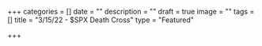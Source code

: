 +++
categories = []
date = ""
description = ""
draft = true
image = ""
tags = []
title = "3/15/22 - $SPX Death Cross"
type = "Featured"

+++
